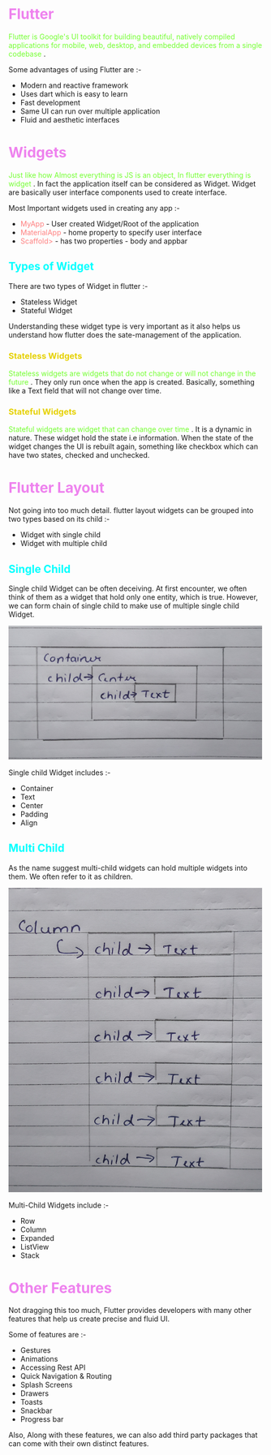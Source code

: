# <span class="header">Flutter</span>

<span class="highlight">Flutter is Google's UI toolkit for building beautiful, natively compiled applications for mobile, web, desktop, and embedded devices from a single codebase</span> .

Some advantages of using Flutter are :-
* Modern and reactive framework
* Uses dart which is easy to learn
* Fast development
* Same UI can run over multiple application
* Fluid and aesthetic interfaces

# <span class="header">Widgets</span>

<span class="highlight">Just like how Almost everything is JS is an object, In flutter everything is widget</span> . In fact the application itself can be considered as Widget. Widget are basically user interface components used to create interface.

Most Important widgets used in creating any app :-
* <span class="list">MyApp</span> - User created Widget/Root of the application
* <span class="list">MaterialApp</span> - home property to specify user interface
* <span class="list">Scaffold></span> - has two properties - body and appbar

## <span class="header2">Types of Widget</span>

There are two types of Widget in flutter :-
* Stateless Widget
* Stateful Widget

Understanding these widget type is very important as it also helps us understand how flutter does the sate-management of the application.

### <span class="header3">Stateless Widgets</span>

<span class="highlight">Stateless widgets are widgets that do not change or will not change in the future</span> . They only run once when the app is created. Basically, something like a Text field that will not change over time.

### <span class="header3">Stateful Widgets</span>

<span class="highlight">Stateful widgets are widget that can change over time</span> . It is a dynamic in nature. These widget hold the state i.e information. When the state of the widget changes the UI is rebuilt again, something like checkbox which can have two states, checked and unchecked.

# <span class="header">Flutter Layout</span>

Not going into too much detail. flutter layout widgets can be grouped into two types based on its child :-
* Widget with single child
* Widget with multiple child

## <span class="header2">Single Child</span>

Single child Widget can be often deceiving. At first encounter, we often think of them as a widget that hold only one entity, which is true. However, we can form chain of single child to make use of multiple single child Widget.


<img src="../assests/Wigetsingle.jpg" width="500">


Single child Widget includes :-
* Container
* Text
* Center
* Padding
* Align

## <span class="header2">Multi Child</span>

As the name suggest multi-child widgets can hold multiple widgets into them. We often refer to it as children.


<img src="../assests/Widgetmultiple.jpg" width="500" height="600">


Multi-Child Widgets include :-
* Row
* Column
* Expanded
* ListView
* Stack

# <span class="header">Other Features</span>

Not dragging this too much, Flutter provides developers with many other features that help us create precise and fluid UI.

Some of features are :-
* Gestures
* Animations
* Accessing Rest API
* Quick Navigation & Routing
* Splash Screens
* Drawers
* Toasts
* Snackbar
* Progress bar

Also, Along with these features, we can also add third party packages that can come with their own distinct features.


<br>
<br>
<br>
<style>
.highlight{
  color: #75FF33
}
.header3{
  color: #E6D100
}
.header{
  color: #EE82EE
}
.header2{
  color: #00FFFF
}
.list{
  color: #FF8080
}
</style>